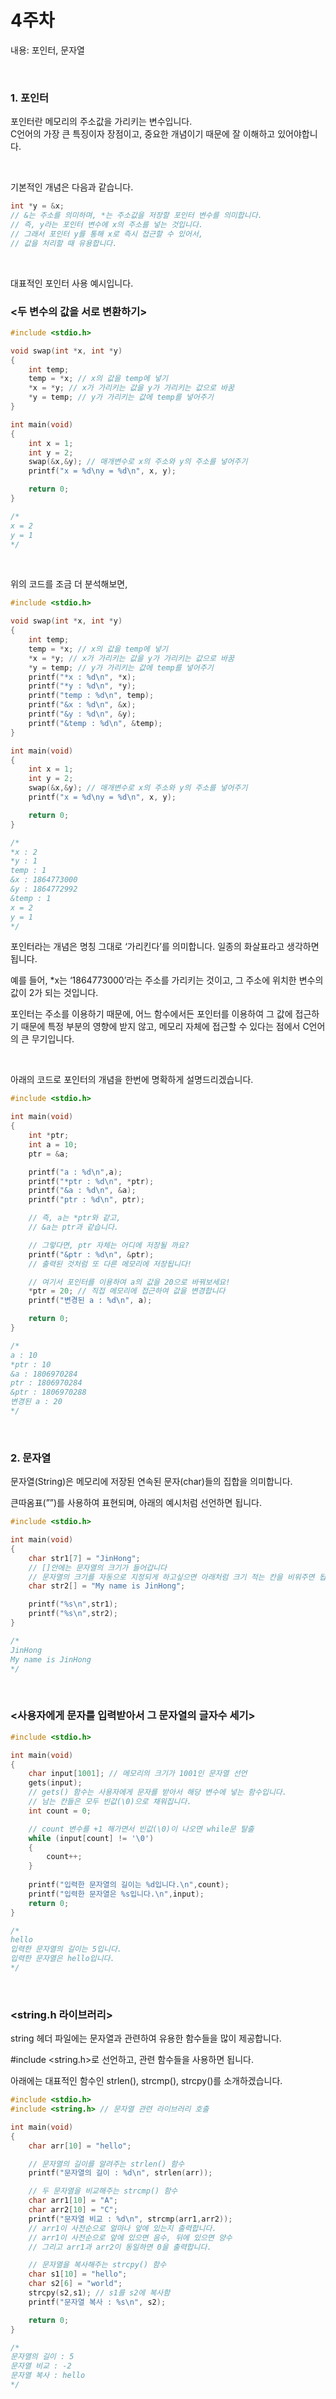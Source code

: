 # 4주차

내용: 포인터, 문자열

<br/>

### 1. 포인터

포인터란 메모리의 주소값을 가리키는 변수입니다.  
C언어의 가장 큰 특징이자 장점이고, 중요한 개념이기 때문에 잘 이해하고 있어야합니다.

<br/>

기본적인 개념은 다음과 같습니다.

```c
int *y = &x;
// &는 주소를 의미하며, *는 주소값을 저장할 포인터 변수를 의미합니다.
// 즉, y라는 포인터 변수에 x의 주소를 넣는 것입니다.
// 그래서 포인터 y를 통해 x로 즉시 접근할 수 있어서,
// 값을 처리할 때 유용합니다.
```

<br/>

대표적인 포인터 사용 예시입니다.

### <두 변수의 값을 서로 변환하기>

```c
#include <stdio.h>

void swap(int *x, int *y)
{
	int temp;
	temp = *x; // x의 값을 temp에 넣기
	*x = *y; // x가 가리키는 값을 y가 가리키는 값으로 바꿈
	*y = temp; // y가 가리키는 값에 temp를 넣어주기
}

int main(void)
{
	int x = 1;
	int y = 2;
	swap(&x,&y); // 매개변수로 x의 주소와 y의 주소를 넣어주기
	printf("x = %d\ny = %d\n", x, y);

	return 0;
}

/*
x = 2
y = 1
*/
```

<br/>

위의 코드를 조금 더 분석해보면,

```c
#include <stdio.h>

void swap(int *x, int *y)
{
	int temp;
	temp = *x; // x의 값을 temp에 넣기
	*x = *y; // x가 가리키는 값을 y가 가리키는 값으로 바꿈
	*y = temp; // y가 가리키는 값에 temp를 넣어주기
	printf("*x : %d\n", *x);
	printf("*y : %d\n", *y);
	printf("temp : %d\n", temp);
	printf("&x : %d\n", &x);
	printf("&y : %d\n", &y);
	printf("&temp : %d\n", &temp);
}

int main(void)
{
	int x = 1;
	int y = 2;
	swap(&x,&y); // 매개변수로 x의 주소와 y의 주소를 넣어주기
	printf("x = %d\ny = %d\n", x, y);

	return 0;
}

/*
*x : 2
*y : 1
temp : 1
&x : 1864773000
&y : 1864772992
&temp : 1
x = 2
y = 1
*/
```

포인터라는 개념은 명칭 그대로 ‘가리킨다’를 의미합니다. 일종의 화살표라고 생각하면 됩니다.

예를 들어, *x는 ‘1864773000’라는 주소를 가리키는 것이고, 그 주소에 위치한 변수의 값이 2가 되는 것입니다.

포인터는 주소를 이용하기 때문에, 어느 함수에서든 포인터를 이용하여 그 값에 접근하기 때문에 특정 부분의 영향에 받지 않고, 메모리 자체에 접근할 수 있다는 점에서 C언어의 큰 무기입니다.

<br/>

아래의 코드로 포인터의 개념을 한번에 명확하게 설명드리겠습니다.

```c
#include <stdio.h>

int main(void)
{
	int *ptr;
	int a = 10;
	ptr = &a;

	printf("a : %d\n",a);
	printf("*ptr : %d\n", *ptr);
	printf("&a : %d\n", &a);
	printf("ptr : %d\n", ptr);

	// 즉, a는 *ptr와 같고,
	// &a는 ptr과 같습니다.

	// 그렇다면, ptr 자체는 어디에 저장될 까요?
	printf("&ptr : %d\n", &ptr);
	// 출력된 것처럼 또 다른 메모리에 저장됩니다!

	// 여기서 포인터를 이용하여 a의 값을 20으로 바꿔보세요!
	*ptr = 20; // 직접 메모리에 접근하여 값을 변경합니다
	printf("변경된 a : %d\n", a);	

	return 0;
}

/*
a : 10
*ptr : 10
&a : 1806970284
ptr : 1806970284
&ptr : 1806970288
변경된 a : 20
*/
```

<br/>

### 2. 문자열

문자열(String)은 메모리에 저장된 연속된 문자(char)들의 집합을 의미합니다.

큰따옴표(””)를 사용하여 표현되며, 아래의 예시처럼 선언하면 됩니다.

```c
#include <stdio.h>

int main(void)
{
	char str1[7] = "JinHong";
    // []안에는 문자열의 크기가 들어갑니다
    // 문자열의 크기를 자동으로 지정되게 하고싶으면 아래처럼 크기 적는 칸을 비워주면 됩니다.
	char str2[] = "My name is JinHong";

    printf("%s\n",str1);
    printf("%s\n",str2);
}

/*
JinHong
My name is JinHong
*/
```

<br/>

### <사용자에게 문자를 입력받아서 그 문자열의 글자수 세기>

```c
#include <stdio.h>

int main(void)
{
    char input[1001]; // 메모리의 크기가 1001인 문자열 선언
    gets(input); 
    // gets() 함수는 사용자에게 문자를 받아서 해당 변수에 넣는 함수입니다.
    // 남는 칸들은 모두 빈값(\0)으로 채워집니다.
    int count = 0;

    // count 변수를 +1 해가면서 빈값(\0)이 나오면 while문 탈출
    while (input[count] != '\0')
    {
        count++;
    }
    
    printf("입력한 문자열의 길이는 %d입니다.\n",count);
    printf("입력한 문자열은 %s입니다.\n",input);
    return 0;
}

/*
hello
입력한 문자열의 길이는 5입니다.
입력한 문자열은 hello입니다.
*/
```

<br/>

### <string.h 라이브러리>

string 헤더 파일에는 문자열과 관련하여 유용한 함수들을 많이 제공합니다.

#include <string.h>로 선언하고, 관련 함수들을 사용하면 됩니다.  

아래에는 대표적인 함수인 strlen(), strcmp(), strcpy()를 소개하겠습니다.

```c
#include <stdio.h>
#include <string.h> // 문자열 관련 라이브러리 호출

int main(void)
{
    char arr[10] = "hello";

    // 문자열의 길이를 알려주는 strlen() 함수
    printf("문자열의 길이 : %d\n", strlen(arr));

    // 두 문자열을 비교해주는 strcmp() 함수
    char arr1[10] = "A";
    char arr2[10] = "C";
    printf("문자열 비교 : %d\n", strcmp(arr1,arr2));
    // arr1이 사전순으로 얼마나 앞에 있는지 출력합니다.
    // arr1이 사전순으로 앞에 있으면 음수, 뒤에 있으면 양수
    // 그리고 arr1과 arr2이 동일하면 0을 출력합니다.

    // 문자열을 복사해주는 strcpy() 함수
    char s1[10] = "hello";
    char s2[6] = "world";
    strcpy(s2,s1); // s1를 s2에 복사함
    printf("문자열 복사 : %s\n", s2);

    return 0;
}

/*
문자열의 길이 : 5
문자열 비교 : -2
문자열 복사 : hello
*/
```
